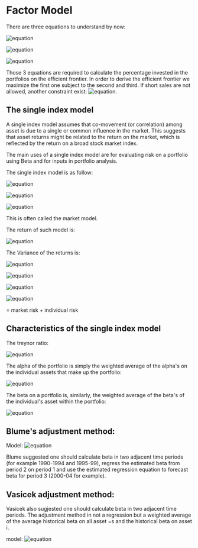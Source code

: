 # Factor Model


There are three equations to understand by now:

![equation](https://latex.codecogs.com/svg.latex?E(R_p)=\sum^N_{i=1}X_iE(R_i))

![equation](https://latex.codecogs.com/svg.latex?\sigma_p^2=\sum^N_{i=1}X^2_i\sigma^2_i+\sum^N_{i=1}\sum^N_{\substack{j=1\\j≠i}}X_iX_j\sigmai\sigma_j\rho_ij)

 ![equation](https://latex.codecogs.com/svg.latex?\sum^N_{i=1}X_i=1)
 
 Those 3 equations are required to calculate the percentage invested in the portfolios on the efficient frontier.
 In order to derive the efficient frontier we maximize the first one subject to the second and third.
 If short sales are not allowed, another constraint exist: ![equation](https://latex.codecogs.com/svg.latex?X_i>0).

## The single index model

A single index model assumes that co-movement (or correlation) among asset is due to a single or common influence in the market. This suggests that asset returns might be related to the return on the market, which is reflected by the return on a broad stock market index.

The main uses of a single index model are for evaluating risk on a portfolio using Beta and for inputs in portfolio analysis.

The single index model is as follow:

![equation](https://latex.codecogs.com/svg.latex?R_{it}=\alpha_i+\beta_iR_{mt}+\epsilon_{it})

![equation](https://latex.codecogs.com/svg.latex?\epsilon_{it}\sim\mathcal{N}(0,\sigma^2_{\epsiloni}))

![equation](https://latex.codecogs.com/svg.latex?Cov(\epsilon_{it}R_{mt}=0))

This is often called the market model.

The return of such model is:

![equation](https://latex.codecogs.com/svg.latex?E(R)=\alpha+\betaE(R))

The Variance of the returns is:

![equation](https://latex.codecogs.com/svg.latex?\sigma^2=E[R-E(R)]^2)

![equation](https://latex.codecogs.com/svg.latex?=E[((\alpha+\betaR+\epsilon)-(\alpha+\betaE(R))]^2))

![equation](https://latex.codecogs.com/svg.latex?=E[(\beta(R-E(R))+\epsilon)]^2)

![equation](https://latex.codecogs.com/svg.latex?=\beta^2\sigma^2_m+\sigma^2_{\epsilon})

= market risk + individual risk


## Characteristics of the single index model

The treynor ratio:

![equation](https://latex.codecogs.com/svg.latex?\frac{R_i-R_f}{\beta_i})

The alpha of the portfolio is simply the weighted average of the alpha's on the individual assets that make up the portfolio:

![equation](https://latex.codecogs.com/svg.latex?\alpha_p=\sum^N_{i=1}X_i\slpha_i)

The beta on a portfolio is, similarly, the weighted average of the beta's of the individual's asset within the portfolio:

![equation](https://latex.codecogs.com/svg.latex?\beta_p=\sum^N_{i=1}X_i\beta_i)

## Blume's adjustment method:

Model:  ![equation](https://latex.codecogs.com/svg.latex?\beta_2=a+b\beta_1+u)

Blume suggested one should calculate beta in two adjacent time periods (for example 1990-1994 and 1995-99), regress the estimated beta from period 2 on period 1 and use the estimated regression equation to forecast beta for period 3 (2000-04 for example).


## Vasicek adjustment method:

Vasicek also sugjested one should calculate beta in two adjacent time periods. The adjustment method in not a regression but a weighted average of the average historical beta on all asset =s and the historical beta on asset i.

model:  ![equation](https://latex.codecogs.com/svg.latex?B_2=(\frac{\sigma^2_{\beta_1}}{\sigma^2_{\beta_{market}}+\sigma^2_{\beta_1}})\beta_1+(\frac{\sigma^2_{beta_1}}{\sigma^2_{\beta_{market}}+\sigma^2_{\beta_1}})\beta_1)























